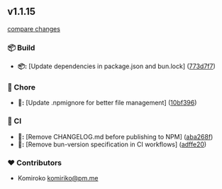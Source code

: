 
## v1.1.15

[compare changes](https://github.com/NowaraJS/singleton-manager/compare/v1.1.14...v1.1.15)

### 📦 Build

- **📦:** [Update dependencies in package.json and bun.lock] ([773d7f7](https://github.com/NowaraJS/singleton-manager/commit/773d7f7))

### 🦉 Chore

- **🦉:** [Update .npmignore for better file management] ([10bf396](https://github.com/NowaraJS/singleton-manager/commit/10bf396))

### 🤖 CI

- **🤖:** [Remove CHANGELOG.md before publishing to NPM] ([aba268f](https://github.com/NowaraJS/singleton-manager/commit/aba268f))
- **🤖:** [Remove bun-version specification in CI workflows] ([adffe20](https://github.com/NowaraJS/singleton-manager/commit/adffe20))

### ❤️ Contributors

- Komiroko <komiriko@pm.me>

